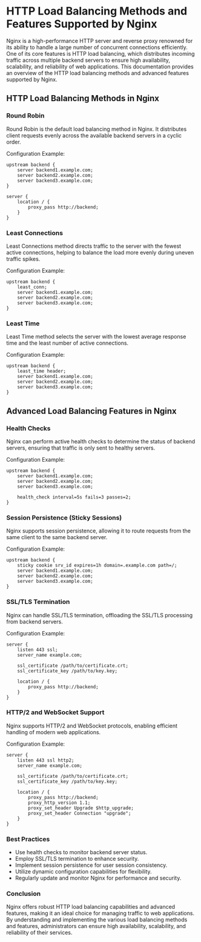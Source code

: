 # HTTP Load Balancing Methods and Features Supported by Nginx

Nginx is a high-performance HTTP server and reverse proxy renowned for its ability to handle a large number of concurrent connections efficiently. One of its core features is HTTP load balancing, which distributes incoming traffic across multiple backend servers to ensure high availability, scalability, and reliability of web applications. This documentation provides an overview of the HTTP load balancing methods and advanced features supported by Nginx.

## HTTP Load Balancing Methods in Nginx

### Round Robin

Round Robin is the default load balancing method in Nginx. It distributes client requests evenly across the available backend servers in a cyclic order.

Configuration Example:

```
upstream backend {
    server backend1.example.com;
    server backend2.example.com;
    server backend3.example.com;
}

server {
    location / {
        proxy_pass http://backend;
    }
}
```

### Least Connections

Least Connections method directs traffic to the server with the fewest active connections, helping to balance the load more evenly during uneven traffic spikes.

Configuration Example:

```
upstream backend {
    least_conn;
    server backend1.example.com;
    server backend2.example.com;
    server backend3.example.com;
}
```

### Least Time

Least Time method selects the server with the lowest average response time and the least number of active connections.

Configuration Example:

```
upstream backend {
    least_time header;
    server backend1.example.com;
    server backend2.example.com;
    server backend3.example.com;
}
```

## Advanced Load Balancing Features in Nginx

### Health Checks

Nginx can perform active health checks to determine the status of backend servers, ensuring that traffic is only sent to healthy servers.

Configuration Example:

```
upstream backend {
    server backend1.example.com;
    server backend2.example.com;
    server backend3.example.com;

    health_check interval=5s fails=3 passes=2;
}
```

### Session Persistence (Sticky Sessions)

Nginx supports session persistence, allowing it to route requests from the same client to the same backend server.

Configuration Example:

```
upstream backend {
    sticky cookie srv_id expires=1h domain=.example.com path=/;
    server backend1.example.com;
    server backend2.example.com;
    server backend3.example.com;
}
```

### SSL/TLS Termination

Nginx can handle SSL/TLS termination, offloading the SSL/TLS processing from backend servers.

Configuration Example:

```
server {
    listen 443 ssl;
    server_name example.com;

    ssl_certificate /path/to/certificate.crt;
    ssl_certificate_key /path/to/key.key;

    location / {
        proxy_pass http://backend;
    }
}
```

### HTTP/2 and WebSocket Support

Nginx supports HTTP/2 and WebSocket protocols, enabling efficient handling of modern web applications.

Configuration Example:

```
server {
    listen 443 ssl http2;
    server_name example.com;

    ssl_certificate /path/to/certificate.crt;
    ssl_certificate_key /path/to/key.key;

    location / {
        proxy_pass http://backend;
        proxy_http_version 1.1;
        proxy_set_header Upgrade $http_upgrade;
        proxy_set_header Connection "upgrade";
    }
}
```

### Best Practices

- Use health checks to monitor backend server status.
- Employ SSL/TLS termination to enhance security.
- Implement session persistence for user session consistency.
- Utilize dynamic configuration capabilities for flexibility.
- Regularly update and monitor Nginx for performance and security.

### Conclusion

Nginx offers robust HTTP load balancing capabilities and advanced features, making it an ideal choice for managing traffic to web applications. By understanding and implementing the various load balancing methods and features, administrators can ensure high availability, scalability, and reliability of their services.
